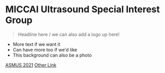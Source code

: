 # MICCAI Ultrasound Special Interest Group

> Headline here / we can also add a logo up here!

- More text if we want it
- Can have more too if we'd like
- This background can also be a photo

[ASMUS 2021](asmus21.md)
[Other Link](https://github.com/)
